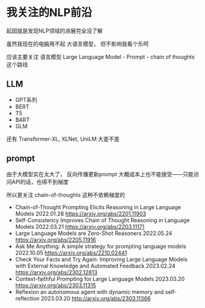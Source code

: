 # 我关注的NLP前沿


起因就是发现NLP领域的进展完全没了解

虽然我现在的电脑用不起 大语言模型， 但不影响我看个乐呵

应该主要关注 语言模型 Large Language Model - Prompt - chain of thoughts 这个路线

## LLM

- GPT系列
- BERT
- T5
- BART
- GLM

还有 Transformer-XL, XLNet, UniLM 大差不差

## prompt

由于大模型实在太大了，  反向传播更新prompt 大概成本上也不能接受——只能访问API的话，也得不到梯度

所以更关注 chain-of-thoughts 这种不依赖梯度的

- Chain-of-Thought Prompting Elicits Reasoning in Large Language Models  2022.01.28 https://arxiv.org/abs/2201.11903
- Self-Consistency Improves Chain of Thought Reasoning in Language Models 2022.03.21 https://arxiv.org/abs/2203.11171 
- Large Language Models are Zero-Shot Reasoners 2022.05.24 https://arxiv.org/abs/2205.11916
- Ask Me Anything: A simple strategy for prompting language models 2022.10.05 https://arxiv.org/abs/2210.02441
- Check Your Facts and Try Again: Improving Large Language Models with External Knowledge and Automated Feedback 2023.02.24 https://arxiv.org/abs/2302.12813
- Context-faithful Prompting for Large Language Models 2023.03.20 https://arxiv.org/abs/2303.11315
- Reflexion an autonomous agent with dynamic memory and self-reflection 2023.03.20 http://arxiv.org/abs/2303.11366